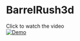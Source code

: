 # BarrelRush3d
 
Click to watch the video  
[![Demo](https://img.youtube.com/vi/qcw6Z0gf4ss/0.jpg)](https://youtu.be/qcw6Z0gf4ss)

